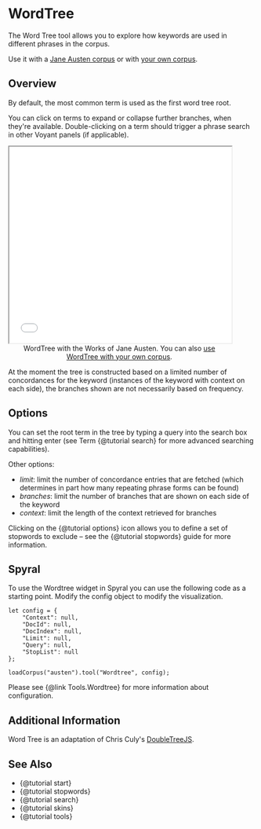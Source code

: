 # WordTree

The Word Tree tool allows you to explore how keywords are used in different phrases in the corpus.

Use it with a [Jane Austen corpus](../?view=WordTree&corpus=austen) or with [your own corpus](../?view=WordTree).

## Overview

By default, the most common term is used as the first word tree root.

You can click on terms to expand or collapse further branches, when they're available. Double-clicking on a term should 
trigger a phrase search in other Voyant panels (if applicable).

<iframe src="../tool/WordTree/?corpus=austen&subtitle=The+Works+of+Jane+Austen" style="width: 90%; height: 400px;"></iframe>
<div style="width: 90%; text-align: center; margin-bottom: 1em;">WordTree with the Works of Jane Austen. You can also <a href="../?view=WordTree" target="_blank">use WordTree with your own corpus</a>.</div>

At the moment the tree is constructed based on a limited number of concordances for the keyword (instances of the 
keyword with context on each side), the branches shown are not necessarily based on frequency.

## Options

You can set the root term in the tree by typing a query into the search box and hitting enter (see Term 
{@tutorial search} for more advanced searching capabilities).

Other options:

* *limit*: limit the number of concordance entries that are fetched (which determines in part how many repeating phrase forms can be found)
* *branches*: limit the number of branches that are shown on each side of the keyword
* *context*: limit the length of the context retrieved for branches

Clicking on the {@tutorial options} icon allows you to define a set of stopwords to exclude – see the 
{@tutorial stopwords} guide for more information.


## Spyral

To use the Wordtree widget in Spyral you can use the following code as a starting point. Modify the config object to 
modify the visualization.

```
let config = {
    "Context": null,
    "DocId": null,
    "DocIndex": null,
    "Limit": null,
    "Query": null,
    "StopList": null
}; 

loadCorpus("austen").tool("Wordtree", config);
```

Please see {@link Tools.Wordtree} for more information about configuration.

## Additional Information

Word Tree is an adaptation of Chris Culy's [DoubleTreeJS](http://linguistics.chrisculy.net/lx/software/DoubleTreeJS/).

## See Also

- {@tutorial start}
- {@tutorial stopwords}
- {@tutorial search}
- {@tutorial skins}
- {@tutorial tools}
